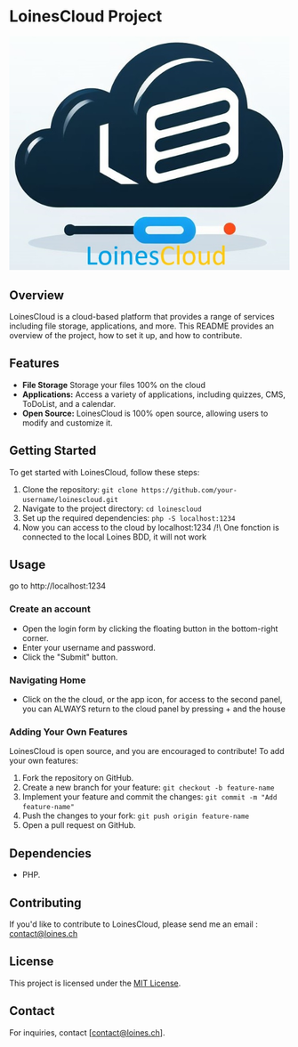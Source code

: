 # LoinesCloud Project

![Logo](./admin/loinescloudlogo.jpeg)

## Overview

LoinesCloud is a cloud-based platform that provides a range of services including file storage, applications, and more. This README provides an overview of the project, how to set it up, and how to contribute.

## Features

- **File Storage** Storage your files 100% on the cloud
- **Applications:** Access a variety of applications, including quizzes, CMS, ToDoList, and a calendar.
- **Open Source:** LoinesCloud is 100% open source, allowing users to modify and customize it.

## Getting Started

To get started with LoinesCloud, follow these steps:

1. Clone the repository: `git clone https://github.com/your-username/loinescloud.git`
2. Navigate to the project directory: `cd loinescloud`
3. Set up the required dependencies: `php -S localhost:1234`
4. Now you can access to the cloud by localhost:1234 /!\ One fonction is connected to the local Loines BDD, it will not work

## Usage

go to http://localhost:1234

### Create an account

- Open the login form by clicking the floating button in the bottom-right corner.
- Enter your username and password.
- Click the "Submit" button.

### Navigating Home

- Click on the the cloud, or the app icon, for access to the second panel, you can ALWAYS return to the cloud panel by pressing + and the house

### Adding Your Own Features

LoinesCloud is open source, and you are encouraged to contribute! To add your own features:

1. Fork the repository on GitHub.
2. Create a new branch for your feature: `git checkout -b feature-name`
3. Implement your feature and commit the changes: `git commit -m "Add feature-name"`
4. Push the changes to your fork: `git push origin feature-name`
5. Open a pull request on GitHub.

## Dependencies

- PHP.

## Contributing

If you'd like to contribute to LoinesCloud, please send me an email : contact@loines.ch

## License

This project is licensed under the [MIT License](LICENSE).

## Contact

For inquiries, contact [contact@loines.ch].
